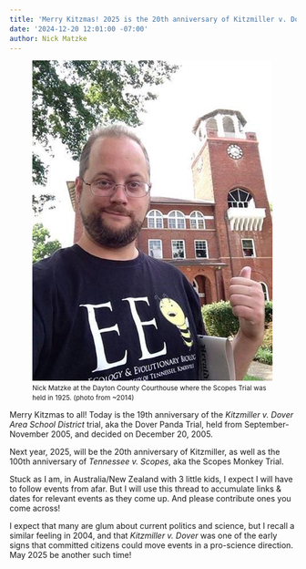 ```yaml
---
title: 'Merry Kitzmas! 2025 is the 20th anniversary of Kitzmiller v. Dover and the 100th of the Scopes Trial'
date: '2024-12-20 12:01:00 -07:00'
author: Nick Matzke
---
```


<figure class="on-the-left-side"><img src="/uploads/2024/Matzke_Scopes.jpg" alt="[Ernst Mayr in caricature]"/>
<figcaption><small>Nick Matzke at the Dayton County Courthouse where the Scopes Trial was held in 1925. (photo from ~2014)</small></figcaption>
</figure>

Merry Kitzmas to all!  Today is the 19th anniversary of the <i>Kitzmiller v. Dover Area School District</i> trial, aka the Dover Panda Trial, held from September-November 2005, and decided on December 20, 2005. 

Next year, 2025, will be the 20th anniversary of Kitzmiller, as well as the 100th anniversary of <i>Tennessee v. Scopes</i>, aka the Scopes Monkey Trial.

Stuck as I am, in Australia/New Zealand with 3 little kids, I expect I will have to follow events from afar.  But I will use this thread to accumulate links & dates for relevant events as they come up. And please contribute ones you come across!

I expect that many are glum about current politics and science, but I recall a similar feeling in 2004, and that <i>Kitzmiller v. Dover</i> was one of the early signs that committed citizens could move events in a pro-science direction. May 2025 be another such time!
